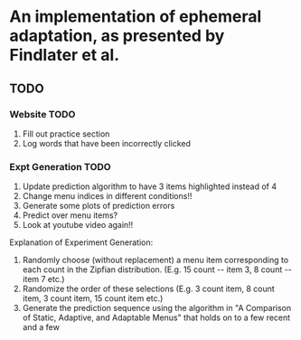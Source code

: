 # An implementation of ephemeral adaptation, as presented by Findlater et al.

## TODO

### Website TODO

1. Fill out practice section
2. Log words that have been incorrectly clicked

### Expt Generation TODO

1. Update prediction algorithm to have 3 items highlighted instead of 4
2. Change menu indices in different conditions!!
3. Generate some plots of prediction errors
4. Predict over menu items?
5. Look at youtube video again!!

Explanation of Experiment Generation:
1. Randomly choose (without replacement) a menu item corresponding to each count in the Zipfian distribution.  (E.g. 15 count -- item 3, 8 count -- item 7 etc.)
2. Randomize the order of these selections (E.g. 3 count item, 8 count item, 3 count item, 15 count item etc.)
3. Generate the prediction sequence using the algorithm in "A Comparison of Static, Adaptive, and Adaptable Menus" that holds on to a few recent and a few
